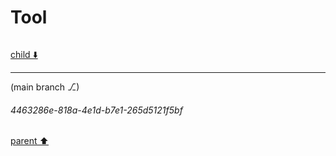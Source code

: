 # Tool

```python

```

[child ⬇️](#4463286e-818a-4e1d-b7e1-265d5121f5bf)

---

(main branch ⎇)
###### 4463286e-818a-4e1d-b7e1-265d5121f5bf
[parent ⬆️](#be0f58a0-59c5-43d6-9e2e-dd4b4d77ab7e)
